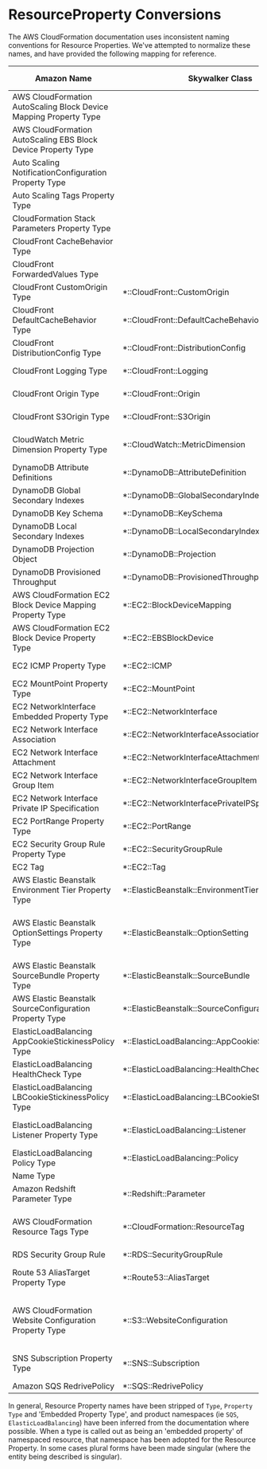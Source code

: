 # ResourceProperty Conversions

The AWS CloudFormation documentation uses inconsistent naming conventions
for Resource Properties.  We've attempted to normalize these names, and have 
provided the following mapping for reference.

Amazon Name | Skywalker Class | Naming Comments 
----------- | --------------- | --------------- 
AWS CloudFormation AutoScaling Block Device Mapping Property Type | |
AWS CloudFormation AutoScaling EBS Block Device Property Type | |
Auto Scaling NotificationConfiguration Property Type | |
Auto Scaling Tags Property Type | |
CloudFormation Stack Parameters Property Type | |
CloudFront CacheBehavior Type | |
CloudFront ForwardedValues Type | |
CloudFront CustomOrigin Type | *::CloudFront::CustomOrigin | dropped 'Type' 
CloudFront DefaultCacheBehavior Type | *::CloudFront::DefaultCacheBehavior | dropped 'Type' 
CloudFront DistributionConfig Type | *::CloudFront::DistributionConfig | dropped 'Type' 
CloudFront Logging Type | *::CloudFront::Logging | dropped 'Type' 
CloudFront Origin Type | *::CloudFront::Origin | dropped 'Type' 
CloudFront S3Origin Type | *::CloudFront::S3Origin | dropped 'Type' 
CloudWatch Metric Dimension Property Type | *::CloudWatch::MetricDimension | dropped 'Property Type' 
DynamoDB Attribute Definitions | *::DynamoDB::AttributeDefinition | 
DynamoDB Global Secondary Indexes | *::DynamoDB::GlobalSecondaryIndex | made singular 
DynamoDB Key Schema | *::DynamoDB::KeySchema | 
DynamoDB Local Secondary Indexes | *::DynamoDB::LocalSecondaryIndex | made singular 
DynamoDB Projection Object | *::DynamoDB::Projection | dropped 'Object' 
DynamoDB Provisioned Throughput | *::DynamoDB::ProvisionedThroughput | 
AWS CloudFormation EC2 Block Device Mapping Property Type | *::EC2::BlockDeviceMapping | dropped 'Type' 
AWS CloudFormation EC2 Block Device Property Type | *::EC2::EBSBlockDevice | dropped 'Type' 
EC2 ICMP Property Type | *::EC2::ICMP | dropped 'Type' 
EC2 MountPoint Property Type | *::EC2::MountPoint | dropped 'Type' 
EC2 NetworkInterface Embedded Property Type | *::EC2::NetworkInterface | dropped 'Type' 
EC2 Network Interface Association | *::EC2::NetworkInterfaceAssociation | 
EC2 Network Interface Attachment | *::EC2::NetworkInterfaceAttachment | 
EC2 Network Interface Group Item | *::EC2::NetworkInterfaceGroupItem | 
EC2 Network Interface Private IP Specification | *::EC2::NetworkInterfacePrivateIPSpecification | 
EC2 PortRange Property Type | *::EC2::PortRange | dropped 'Type' 
EC2 Security Group Rule Property Type | *::EC2::SecurityGroupRule | dropped 'Type' 
EC2 Tag | *::EC2::Tag | 
AWS Elastic Beanstalk Environment Tier Property Type | *::ElasticBeanstalk::EnvironmentTier | dropped 'Property Type' 
AWS Elastic Beanstalk OptionSettings Property Type | *::ElasticBeanstalk::OptionSetting | dropped 'Property Type', made singular
AWS Elastic Beanstalk SourceBundle Property Type | *::ElasticBeanstalk::SourceBundle | dropped 'Property Type' 
AWS Elastic Beanstalk SourceConfiguration Property Type | *::ElasticBeanstalk::SourceConfiguration | dropped 'Property Type' 
ElasticLoadBalancing AppCookieStickinessPolicy Type | *::ElasticLoadBalancing::AppCookieStickinessPolicy | dropped 'Type' 
ElasticLoadBalancing HealthCheck Type | *::ElasticLoadBalancing::HealthCheck | dropped 'Type' 
ElasticLoadBalancing LBCookieStickinessPolicy Type | *::ElasticLoadBalancing::LBCookieStickinessPolicy | dropped 'Type' 
ElasticLoadBalancing Listener Property Type | *::ElasticLoadBalancing::Listener | dropped 'Property Type' 
ElasticLoadBalancing Policy Type | *::ElasticLoadBalancing::Policy | dropped 'Type' 
Name Type | | 
Amazon Redshift Parameter Type | *::Redshift::Parameter | dropped 'Type' 
AWS CloudFormation Resource Tags Type | *::CloudFormation::ResourceTag | dropped 'Type', made singular
RDS Security Group Rule | *::RDS::SecurityGroupRule | 
Route 53 AliasTarget Property Type | *::Route53::AliasTarget | dropped 'Property Type' 
AWS CloudFormation Website Configuration Property Type | *::S3::WebsiteConfiguration | dropped 'Property Type', inferred namespace 
SNS Subscription Property Type | *::SNS::Subscription | dropped 'Property Type' 
Amazon SQS RedrivePolicy | *::SQS::RedrivePolicy | 

In general, Resource Property names have been stripped of `Type`, `Property Type` and 
'Embedded Property Type', and product namespaces (ie `SQS`, `ElasticLoadBalancing`) 
have been inferred from the documentation where possible.  When a type is called out 
as being an 'embedded property' of namespaced resource, that namespace has been adopted for
the Resource Property. In some cases plural forms have been made singular (where the 
entity being described is singular).
